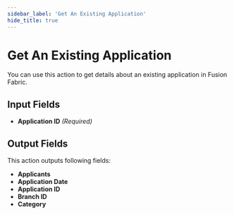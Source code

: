 ```yaml
---
sidebar_label: 'Get An Existing Application'
hide_title: true
---
```



# Get An Existing Application

You can use this action to get details about an existing application in Fusion Fabric.

## Input Fields

- **Application ID** *(Required)*

## Output Fields

This action outputs following fields:

- **Applicants**
- **Application Date**
- **Application ID**
- **Branch ID**
- **Category**

